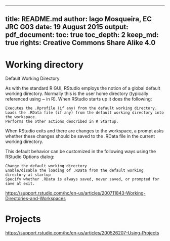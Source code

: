 
---
title: README.md
author: Iago Mosqueira, EC JRC G03
date: 19 August 2015
output:
  pdf_document:
    toc: true
    toc_depth: 2
    keep_md: true
rights:  Creative Commons Share Alike 4.0
---

# Working directory

Default Working Directory

As with the standard R GUI, RStudio employs the notion of a global default working directory. Normally this is the user home directory (typically referenced using ~ in R). When RStudio starts up it does the following:

    Executes the .Rprofile (if any) from the default working directory.
    Loads the .RData file (if any) from the default working directory into the workspace.
    Performs the other actions described in R Startup.

When RStudio exits and there are changes to the workspace, a prompt asks whether these changes should be saved to the .RData file in the current working directory.

This default behavior can be customized in the following ways using the RStudio Options dialog:

    Change the default working directory
    Enable/disable the loading of .RData from the default working directory at startup
    Specify whether .RData is always saved, never saved, or prompted for save at exit.



https://support.rstudio.com/hc/en-us/articles/200711843-Working-Directories-and-Workspaces


# Projects

https://support.rstudio.com/hc/en-us/articles/200526207-Using-Projects

